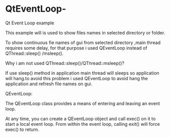 # QtEventLoop-
Qt Event Loop example

This example will is used to show files names in selected directory or folder.

To show continuous fie names of gui from selected directory ,main thread requires some delay, for that purpose i used QEventLoop instead of QThread::sleep() /msleep().

Why i am not used QThread::sleep()/QThread::msleep()?

If use sleep() method in application main thread will sleeps so application will hang.to avoid this problem i used QEventLoop to avoid hang the application  and refresh file names on gui.

QEventLoop:

The QEventLoop class provides a means of entering and leaving an event loop.

At any time, you can create a QEventLoop object and call exec() on it to start a local event loop. From within the event loop, calling exit() will force exec() to return.
